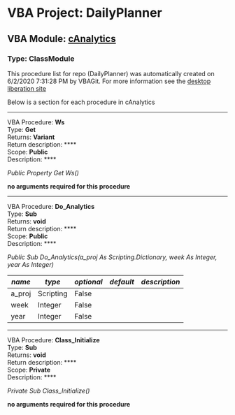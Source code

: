 # VBA Project: **DailyPlanner**
## VBA Module: **[cAnalytics](/scripts/cAnalytics.cls "source is here")**
### Type: ClassModule  

This procedure list for repo (DailyPlanner) was automatically created on 6/2/2020 7:31:28 PM by VBAGit.
For more information see the [desktop liberation site](http://ramblings.mcpher.com/Home/excelquirks/drivesdk/gettinggithubready "desktop liberation")

Below is a section for each procedure in cAnalytics

---
VBA Procedure: **Ws**  
Type: **Get**  
Returns: **Variant**  
Return description: ****  
Scope: **Public**  
Description: ****  

*Public Property Get Ws()*  

**no arguments required for this procedure**


---
VBA Procedure: **Do_Analytics**  
Type: **Sub**  
Returns: **void**  
Return description: ****  
Scope: **Public**  
Description: ****  

*Public Sub Do_Analytics(a_proj As Scripting.Dictionary, week As Integer, year As Integer)*  

*name*|*type*|*optional*|*default*|*description*
---|---|---|---|---
a_proj|Scripting|False||
week|Integer|False||
year|Integer|False||


---
VBA Procedure: **Class_Initialize**  
Type: **Sub**  
Returns: **void**  
Return description: ****  
Scope: **Private**  
Description: ****  

*Private Sub Class_Initialize()*  

**no arguments required for this procedure**
